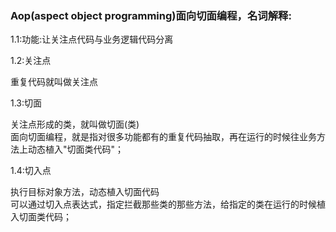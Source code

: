 ### Aop(aspect object programming)面向切面编程，名词解释:
  
1.1:功能:让关注点代码与业务逻辑代码分离  

1.2:关注点  

   重复代码就叫做关注点  

1.3:切面   

   关注点形成的类，就叫做切面(类)   
   面向切面编程，就是指对很多功能都有的重复代码抽取，再在运行的时候往业务方法上动态植入"切面类代码"；   
  
1.4:切入点   
  
   执行目标对象方法，动态植入切面代码   
   可以通过切入点表达式，指定拦截那些类的那些方法，给指定的类在运行的时候植入切面类代码；   
  
  
   
  

